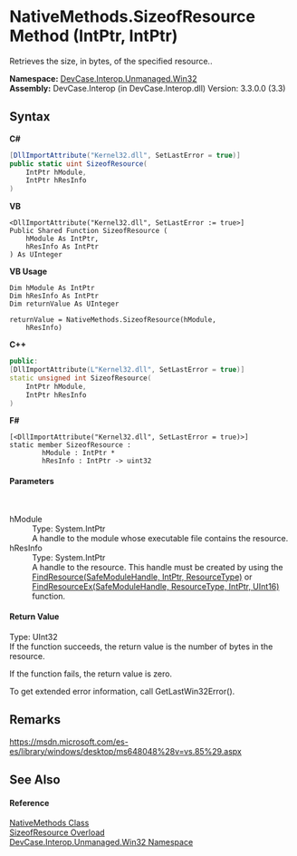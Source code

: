 # NativeMethods.SizeofResource Method (IntPtr, IntPtr)
 

Retrieves the size, in bytes, of the specified resource..

**Namespace:**&nbsp;<a href="N_DevCase_Interop_Unmanaged_Win32">DevCase.Interop.Unmanaged.Win32</a><br />**Assembly:**&nbsp;DevCase.Interop (in DevCase.Interop.dll) Version: 3.3.0.0 (3.3)

## Syntax

**C#**<br />
``` C#
[DllImportAttribute("Kernel32.dll", SetLastError = true)]
public static uint SizeofResource(
	IntPtr hModule,
	IntPtr hResInfo
)
```

**VB**<br />
``` VB
<DllImportAttribute("Kernel32.dll", SetLastError := true>]
Public Shared Function SizeofResource ( 
	hModule As IntPtr,
	hResInfo As IntPtr
) As UInteger
```

**VB Usage**<br />
``` VB Usage
Dim hModule As IntPtr
Dim hResInfo As IntPtr
Dim returnValue As UInteger

returnValue = NativeMethods.SizeofResource(hModule, 
	hResInfo)
```

**C++**<br />
``` C++
public:
[DllImportAttribute(L"Kernel32.dll", SetLastError = true)]
static unsigned int SizeofResource(
	IntPtr hModule, 
	IntPtr hResInfo
)
```

**F#**<br />
``` F#
[<DllImportAttribute("Kernel32.dll", SetLastError = true)>]
static member SizeofResource : 
        hModule : IntPtr * 
        hResInfo : IntPtr -> uint32 

```


#### Parameters
&nbsp;<dl><dt>hModule</dt><dd>Type: System.IntPtr<br />A handle to the module whose executable file contains the resource.</dd><dt>hResInfo</dt><dd>Type: System.IntPtr<br />A handle to the resource. This handle must be created by using the <a href="M_DevCase_Interop_Unmanaged_Win32_NativeMethods_FindResource">FindResource(SafeModuleHandle, IntPtr, ResourceType)</a> or <a href="M_DevCase_Interop_Unmanaged_Win32_NativeMethods_FindResourceEx">FindResourceEx(SafeModuleHandle, ResourceType, IntPtr, UInt16)</a> function.</dd></dl>

#### Return Value
Type: UInt32<br />If the function succeeds, the return value is the number of bytes in the resource. 

 If the function fails, the return value is zero. 

 To get extended error information, call GetLastWin32Error().

## Remarks
<a href="https://msdn.microsoft.com/es-es/library/windows/desktop/ms648048%28v=vs.85%29.aspx" target="_blank">https://msdn.microsoft.com/es-es/library/windows/desktop/ms648048%28v=vs.85%29.aspx</a>

## See Also


#### Reference
<a href="T_DevCase_Interop_Unmanaged_Win32_NativeMethods">NativeMethods Class</a><br /><a href="Overload_DevCase_Interop_Unmanaged_Win32_NativeMethods_SizeofResource">SizeofResource Overload</a><br /><a href="N_DevCase_Interop_Unmanaged_Win32">DevCase.Interop.Unmanaged.Win32 Namespace</a><br />